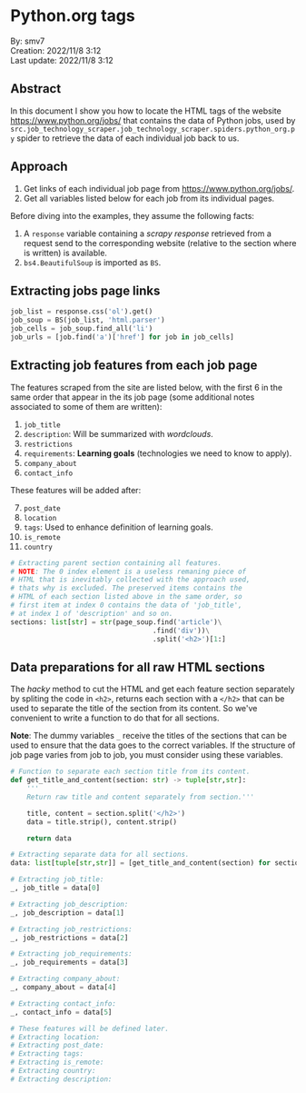 # Python.org tags

By: smv7\
Creation: 2022/11/8 3:12\
Last update: 2022/11/8 3:12

## Abstract
In this document I show you how to locate the HTML tags of the website https://www.python.org/jobs/ that contains the data of Python jobs, used by `src.job_technology_scraper.job_technology_scraper.spiders.python_org.py` spider to retrieve the data of each individual job back to us.

## Approach
1. Get links of each individual job page from https://www.python.org/jobs/.
2. Get all variables listed below for each job from its individual pages.

Before diving into the examples, they assume the following facts:
1. A `response` variable containing a *scrapy response* retrieved from a request send to the corresponding website (relative to the section where is written) is available.
2. `bs4.BeautifulSoup` is imported as `BS`.

## Extracting jobs page links
```py
job_list = response.css('ol').get()
job_soup = BS(job_list, 'html.parser')
job_cells = job_soup.find_all('li')
job_urls = [job.find('a')['href'] for job in job_cells]
```

## Extracting job features from each job page

The features scraped from the site are listed below, with the first 6 in the same order that appear in the its job page (some additional notes associated to some of them are written):
1. `job_title`
2. `description`: Will be summarized with *wordclouds*.
3. `restrictions`
4. `requirements`: **Learning goals** (technologies we need to know to apply).
5. `company_about`
6. `contact_info`

These features will be added after:

7. `post_date`
8. `location`
9. `tags`: Used to enhance definition of learning goals.
10. `is_remote`
11. `country`

```py
# Extracting parent section containing all features.
# NOTE: The 0 index element is a useless remaning piece of
# HTML that is inevitably collected with the approach used,
# thats why is excluded. The preserved items contains the
# HTML of each section listed above in the same order, so
# first item at index 0 contains the data of 'job_title', 
# at index 1 of 'description' and so on.
sections: list[str] = str(page_soup.find('article')\
                                   .find('div'))\
                                   .split('<h2>')[1:]
```

## Data preparations for all raw HTML sections
The *hacky* method to cut the HTML and get each feature section separately by spliting the code in `<h2>`, returns each section with a `</h2>` that can be used to separate the title of the section from its content. So we've convenient to write a function to do that for all sections.

**Note**: The dummy variables `_` receive the titles of the sections that can be used to ensure that the data goes to the correct variables. If the structure of job page varies from job to job, you must consider using these variables.
```py
# Function to separate each section title from its content.
def get_title_and_content(section: str) -> tuple[str,str]:
    '''
    Return raw title and content separately from section.'''

    title, content = section.split('</h2>')
    data = title.strip(), content.strip()

    return data

# Extracting separate data for all sections.
data: list[tuple[str,str]] = [get_title_and_content(section) for section in sections]

# Extracting job_title:
_, job_title = data[0]

# Extracting job_description:
_, job_description = data[1]

# Extracting job_restrictions:
_, job_restrictions = data[2]

# Extracting job_requirements:
_, job_requirements = data[3]

# Extracting company_about:
_, company_about = data[4]

# Extracting contact_info:
_, contact_info = data[5]

# These features will be defined later.
# Extracting location:
# Extracting post_date:
# Extracting tags:
# Extracting is_remote:
# Extracting country:
# Extracting description:
```
